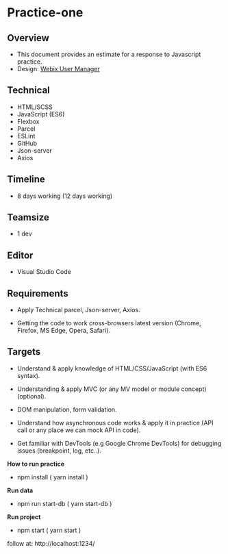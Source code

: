 # Practice-one

## Overview

* This document provides an estimate for a response to Javascript practice.
* Design:  [Webix User Manager](https://webix.com/demos/user-manager/)



## Technical

* HTML/SCSS
* JavaScript (ES6)
* Flexbox
* Parcel
* ESLint
* GitHub
* Json-server
* Axios


## Timeline

* 8 days working (12 days working)


## Teamsize

* 1 dev


## Editor

* Visual Studio Code


## Requirements

* Apply Technical parcel, Json-server, Axios.

* Getting the code to work cross-browsers latest version (Chrome, Firefox, MS Edge, Opera, Safari).


## Targets

* Understand & apply knowledge of HTML/CSS/JavaScript (with ES6 syntax).

* Understanding & apply MVC (or any MV model or module concept) (optional).

* DOM manipulation, form validation.

* Understand how asynchronous code works & apply it in practice (API call or any place we can mock API in code).

* Get familiar with DevTools (e.g Google Chrome DevTools) for debugging issues (breakpoint, log, etc..).



**How to run practice**

* npm install ( yarn install )


**Run data**

* npm run start-db ( yarn start-db )


**Run project**

* npm  start ( yarn start )

follow at:
http://localhost:1234/